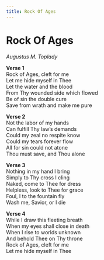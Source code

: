 ```yaml
---
title: Rock Of Ages    
---
```


# Rock Of Ages    
    
_Augustus M. Toplady_    
  
**Verse 1**  
Rock of Ages, cleft for me  
Let me hide myself in Thee  
Let the water and the blood  
From Thy wounded side which flowed  
Be of sin the double cure  
Save from wrath and make me pure  
  
**Verse 2**  
Not the labor of my hands  
Can fulfill Thy law’s demands  
Could my zeal no respite know  
Could my tears forever flow  
All for sin could not atone  
Thou must save, and Thou alone  
  
**Verse 3**  
Nothing in my hand I bring  
Simply to Thy cross I cling  
Naked, come to Thee for dress  
Helpless, look to Thee for grace  
Foul, I to the fountain fly  
Wash me, Savior, or I die  
  
**Verse 4**  
While I draw this fleeting breath  
When my eyes shall close in death  
When I rise to worlds unknown  
And behold Thee on Thy throne  
Rock of Ages, cleft for me  
Let me hide myself in Thee  
  
  